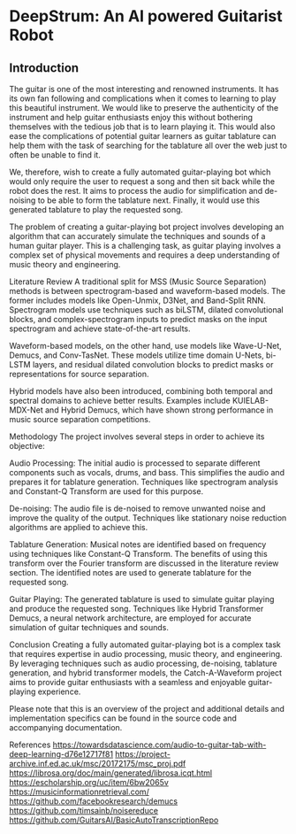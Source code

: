 # DeepStrum: An AI powered Guitarist Robot

## Introduction
The guitar is one of the most interesting and renowned instruments. It has its own fan following and complications when it comes to learning to play this beautiful instrument. We would like to preserve the authenticity of the instrument and help guitar enthusiasts enjoy this without bothering themselves with the tedious job that is to learn playing it. This would also ease the complications of potential guitar learners as guitar tablature can help them with the task of searching for the tablature all over the web just to often be unable to find it.

We, therefore, wish to create a fully automated guitar-playing bot which would only require the user to request a song and then sit back while the robot does the rest. It aims to process the audio for simplification and de-noising to be able to form the tablature next. Finally, it would use this generated tablature to play the requested song.

The problem of creating a guitar-playing bot project involves developing an algorithm that can accurately simulate the techniques and sounds of a human guitar player. This is a challenging task, as guitar playing involves a complex set of physical movements and requires a deep understanding of music theory and engineering.

Literature Review
A traditional split for MSS (Music Source Separation) methods is between spectrogram-based and waveform-based models. The former includes models like Open-Unmix, D3Net, and Band-Split RNN. Spectrogram models use techniques such as biLSTM, dilated convolutional blocks, and complex-spectrogram inputs to predict masks on the input spectrogram and achieve state-of-the-art results.

Waveform-based models, on the other hand, use models like Wave-U-Net, Demucs, and Conv-TasNet. These models utilize time domain U-Nets, bi-LSTM layers, and residual dilated convolution blocks to predict masks or representations for source separation.

Hybrid models have also been introduced, combining both temporal and spectral domains to achieve better results. Examples include KUIELAB-MDX-Net and Hybrid Demucs, which have shown strong performance in music source separation competitions.

Methodology
The project involves several steps in order to achieve its objective:

Audio Processing: The initial audio is processed to separate different components such as vocals, drums, and bass. This simplifies the audio and prepares it for tablature generation. Techniques like spectrogram analysis and Constant-Q Transform are used for this purpose.

De-noising: The audio file is de-noised to remove unwanted noise and improve the quality of the output. Techniques like stationary noise reduction algorithms are applied to achieve this.

Tablature Generation: Musical notes are identified based on frequency using techniques like Constant-Q Transform. The benefits of using this transform over the Fourier transform are discussed in the literature review section. The identified notes are used to generate tablature for the requested song.

Guitar Playing: The generated tablature is used to simulate guitar playing and produce the requested song. Techniques like Hybrid Transformer Demucs, a neural network architecture, are employed for accurate simulation of guitar techniques and sounds.

Conclusion
Creating a fully automated guitar-playing bot is a complex task that requires expertise in audio processing, music theory, and engineering. By leveraging techniques such as audio processing, de-noising, tablature generation, and hybrid transformer models, the Catch-A-Waveform project aims to provide guitar enthusiasts with a seamless and enjoyable guitar-playing experience.

Please note that this is an overview of the project and additional details and implementation specifics can be found in the source code and accompanying documentation.


References
https://towardsdatascience.com/audio-to-guitar-tab-with-deep-learning-d76e12717f81
https://project-archive.inf.ed.ac.uk/msc/20172175/msc_proj.pdf
https://librosa.org/doc/main/generated/librosa.icqt.html
https://escholarship.org/uc/item/6bw2065v
https://musicinformationretrieval.com/
https://github.com/facebookresearch/demucs 
https://github.com/timsainb/noisereduce
https://github.com/GuitarsAI/BasicAutoTranscriptionRepo 

